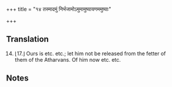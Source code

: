 +++
title = "१४ तस्मादमुं निर्भजामोऽमुमामुष्यायणममुष्याः"

+++
## Translation
14. ⌊17.⌋ Ours is etc. etc.; let him not be released from the fetter of  
them of the Atharvans. Of him now etc. etc.

## Notes

